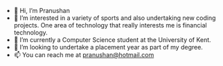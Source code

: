 - 👋 Hi, I’m Pranushan
- 👀 I’m interested in a variety of sports and also undertaking new coding projects. One area of technology that really interests me is financial technology. 
- 🌱 I’m currently a Computer Science student at the University of Kent. 
- 💞️ I’m looking to undertake a placement year as part of my degree. 
- 📫 You can reach me at pranushan@hotmail.com 

<!---
Pranushan157/Pranushan157 is a ✨ special ✨ repository because its `README.md` (this file) appears on your GitHub profile.
You can click the Preview link to take a look at your changes.
--->

